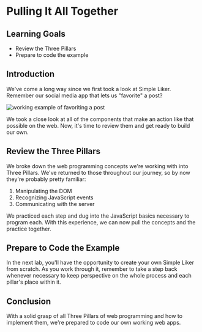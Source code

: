 # Pulling It All Together

## Learning Goals

- Review the Three Pillars
- Prepare to code the example

## Introduction

We've come a long way since we first took a look at Simple Liker. Remember our
social media app that lets us "favorite" a post?

![working example of favoriting a post][three-pillars-example-working]

We took a close look at all of the components that make an action like that
possible on the web. Now, it's time to review them and get ready to build our
own.

## Review the Three Pillars

We broke down the web programming concepts we're working with into Three
Pillars. We've returned to those throughout our journey, so by now they're
probably pretty familiar:

1. Manipulating the DOM
2. Recognizing JavaScript events
3. Communicating with the server

We practiced each step and dug into the JavaScript basics necessary to program
each. With this experience, we can now pull the concepts and the practice
together.

## Prepare to Code the Example

In the next lab, you'll have the opportunity to create your own Simple Liker
from scratch. As you work through it, remember to take a step back whenever
necessary to keep perspective on the whole process and each pillar's place
within it.

## Conclusion

With a solid grasp of all Three Pillars of web programming and how to implement
them, we're prepared to code our own working web apps.

[three-pillars-example-working]: https://curriculum-content.s3.amazonaws.com/fewpjs/fewpjs-stitching-together-the-three-pillars/three-pillars-02.gif
